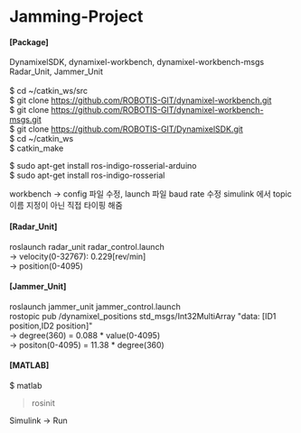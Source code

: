 # Jamming-Project

#### [Package]
DynamixelSDK, dynamixel-workbench, dynamixel-workbench-msgs<br/>
Radar_Unit, Jammer_Unit<br/><br/>
$ cd ~/catkin_ws/src<br/>
$ git clone https://github.com/ROBOTIS-GIT/dynamixel-workbench.git<br/>
$ git clone https://github.com/ROBOTIS-GIT/dynamixel-workbench-msgs.git<br/>
$ git clone https://github.com/ROBOTIS-GIT/DynamixelSDK.git<br/>
$ cd ~/catkin_ws<br/>
$ catkin_make<br/>

$ sudo apt-get install ros-indigo-rosserial-arduino<br/>
$ sudo apt-get install ros-indigo-rosserial<br/>

workbench -> config 파일 수정, launch 파일 baud rate 수정
simulink 에서 topic 이름 지정이 아닌 직접 타이핑 해줌

#### [Radar_Unit]
roslaunch radar_unit radar_control.launch<br/>
-> velocity(0-32767): 0.229[rev/min] <br/>
-> position(0-4095)
#### [Jammer_Unit]
roslaunch jammer_unit jammer_control.launch<br/>
rostopic pub /dynamixel_positions std_msgs/Int32MultiArray "data: [ID1 position,ID2 position]"<br/>
-> degree(360) = 0.088 * value(0-4095) <br/>
-> positon(0-4095) = 11.38 * degree(360)<br/>

#### [MATLAB]
$ matlab<br/>
> rosinit<br/>

Simulink -> Run<br/>
